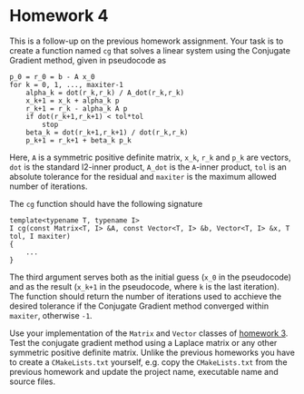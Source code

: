 Homework 4
==========

This is a follow-up on the previous homework assignment.  Your task is to
create a function named `cg` that solves a linear system using the Conjugate
Gradient method, given in pseudocode as

    p_0 = r_0 = b - A x_0
    for k = 0, 1, ..., maxiter-1
        alpha_k = dot(r_k,r_k) / A_dot(r_k,r_k)
        x_k+1 = x_k + alpha_k p
        r_k+1 = r_k - alpha_k A p
        if dot(r_k+1,r_k+1) < tol*tol
            stop
        beta_k = dot(r_k+1,r_k+1) / dot(r_k,r_k)
        p_k+1 = r_k+1 + beta_k p_k

Here, `A` is a symmetric positive definite matrix, `x_k`, `r_k` and `p_k` are
vectors, `dot` is the standard l2-inner product, `A_dot` is the `A`-inner
product, `tol` is an absolute tolerance for the residual and `maxiter` is the
maximum allowed number of iterations.

The `cg` function should have the following signature

    template<typename T, typename I>
    I cg(const Matrix<T, I> &A, const Vector<T, I> &b, Vector<T, I> &x, T tol, I maxiter)
    {
        ...
    }

The third argument serves both as the initial guess (`x_0` in the pseudocode)
and as the result (`x_k+1` in the pseudocode, where `k` is the last iteration).
The function should return the number of iterations used to acchieve the
desired tolerance if the Conjugate Gradient method converged within `maxiter`,
otherwise `-1`.

Use your implementation of the `Matrix` and `Vector` classes of [homework 3].
Test the conjugate gradient method using a Laplace matrix or any other
symmetric positive definite matrix.  Unlike the previous homeworks you have to
create a `CMakeLists.txt` yourself, e.g. copy the `CMakeLists.txt` from the
previous homework and update the project name, executable name and source
files.

[homework 3]: ../H03-matrix-vector/
